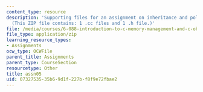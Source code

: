 ```yaml
---
content_type: resource
description: 'Supporting files for an assignment on inheritance and polymorphism.
  (This ZIP file contains: 1 .cc files and 1 .h file.)'
file: /media/courses/6-088-introduction-to-c-memory-management-and-c-object-oriented-programming-january-iap-2010/0732753535b69d1f227bf8f9e72fbae2_assn05.zip
file_type: application/zip
learning_resource_types:
- Assignments
ocw_type: OCWFile
parent_title: Assignments
parent_type: CourseSection
resourcetype: Other
title: assn05
uid: 07327535-35b6-9d1f-227b-f8f9e72fbae2
---
```

